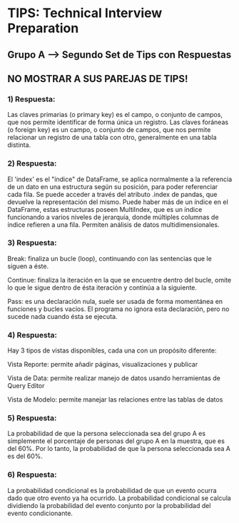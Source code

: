 <h1>TIPS: Technical Interview Preparation</h1>
<h2>Grupo A --&gt; Segundo Set de Tips con Respuestas</h2>
<h2>NO MOSTRAR A SUS PAREJAS DE TIPS!</h2>
<h3>1)  Respuesta:</h3>
<p>Las claves primarias (o primary key) es el campo, o conjunto de campos, que nos permite identificar de forma única un registro. Las claves foráneas (o foreign key) es un campo, o conjunto de campos, que nos permite relacionar un registro de una tabla con otro, generalmente en una tabla distinta. </p>
<h3>2)  Respuesta:</h3>
<p>El 'index' es el "índice" de DataFrame, se aplica normalmente a la referencia de un dato en una estructura según su posición, para poder referenciar cada fila. Se puede acceder a través del atributo .index de pandas, que devuelve la representación del mismo. Puede haber más de un índice en el DataFrame, estas estructuras poseen MultiIndex, que es un índice funcionando a varios niveles de jerarquía, donde múltiples columnas de índice refieren a una fila. Permiten análisis de datos multidimensionales.</p>
<h3>3)  Respuesta:</h3>
<p>Break: finaliza un bucle (loop), continuando con las sentencias que le siguen a éste. </p>
<p>Continue: finaliza la iteración en la que se encuentre dentro del bucle, omite lo que le sigue dentro de ésta iteración y continúa a la siguiente. </p>
<p>Pass: es una declaración nula, suele ser usada de forma momentánea en funciones y bucles vacíos. El programa no ignora esta declaración, pero no sucede nada cuando ésta se ejecuta. </p>
<h3>4)  Respuesta:</h3>
<p>Hay 3 tipos de vistas disponibles, cada una con un propósito diferente:</p>
<p>Vista Reporte: permite añadir páginas, visualizaciones y publicar</p>
<p>Vista de Data: permite realizar manejo de datos usando herramientas de Query Editor</p>
<p>Vista de Modelo: permite manejar las relaciones entre las tablas de datos</p>
<h3>5)  Respuesta:</h3>
<p>La probabilidad de que la persona seleccionada sea del grupo A es simplemente el porcentaje de personas del grupo A en la muestra, que es del 60%. Por lo tanto, la probabilidad de que la persona seleccionada sea A es del 60%.</p>
<h3>6)  Respuesta:</h3>
<p>La probabilidad condicional es la probabilidad de que un evento ocurra dado que otro evento ya ha ocurrido. La probabilidad condicional se calcula dividiendo la probabilidad del evento conjunto por la probabilidad del evento condicionante. </p>

